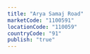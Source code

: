 ```yaml
---
title: "Arya Samaj Road"
marketCode: "1100591"
locationCode: "110059"
countryCode: "91"
publish: "true" 
---
```

